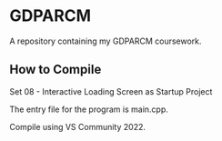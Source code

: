 # GDPARCM

A repository containing my GDPARCM coursework.

## How to Compile
Set 08 - Interactive Loading Screen as Startup Project

The entry file for the program is main.cpp.

Compile using VS Community 2022.